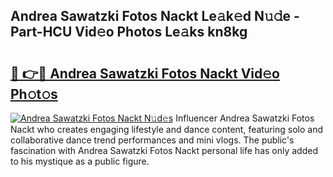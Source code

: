 ## Andrea Sawatzki Fotos Nackt Le𝚊k𝚎d N𝚞𝚍e - Part-HCU Vid𝚎o Photos Le𝚊ks kn8kg

# <h2><a href="http://fb5xyp.evod.top/?m=Andrea+Sawatzki+Fotos+Nackt">🔗 👉🔴 Andrea Sawatzki Fotos Nackt Vid𝚎o Ph𝚘t𝚘s</a></h2>

[![Andrea Sawatzki Fotos Nackt N𝚞d𝚎s](https://i.imgur.com/8V9OHl7.gif)](http://fb5xyp.evod.top/?m=Andrea+Sawatzki+Fotos+Nackt)
Influencer Andrea Sawatzki Fotos Nackt who creates engaging lifestyle and dance content, featuring solo and collaborative dance trend performances and mini vlogs. The public's fascination with Andrea Sawatzki Fotos Nackt personal life has only added to his mystique as a public figure. 
